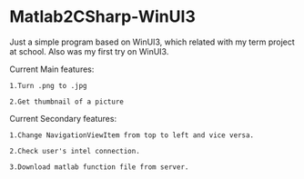 # Matlab2CSharp-WinUI3
Just a simple program based on WinUI3, which related with my term project at school. Also was my first try on WinUI3. 

Current Main features:
	
	1.Turn .png to .jpg
	
	2.Get thumbnail of a picture



Current Secondary features:

	1.Change NavigationViewItem from top to left and vice versa.
	
	2.Check user's intel connection.
	
	3.Download matlab function file from server.
 
